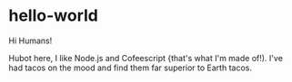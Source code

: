 # hello-world

Hi Humans!

Hubot here, I like Node.js and Cofeescript {that's what I'm made of!).
I've had tacos on the mood and find them far superior to Earth tacos.
